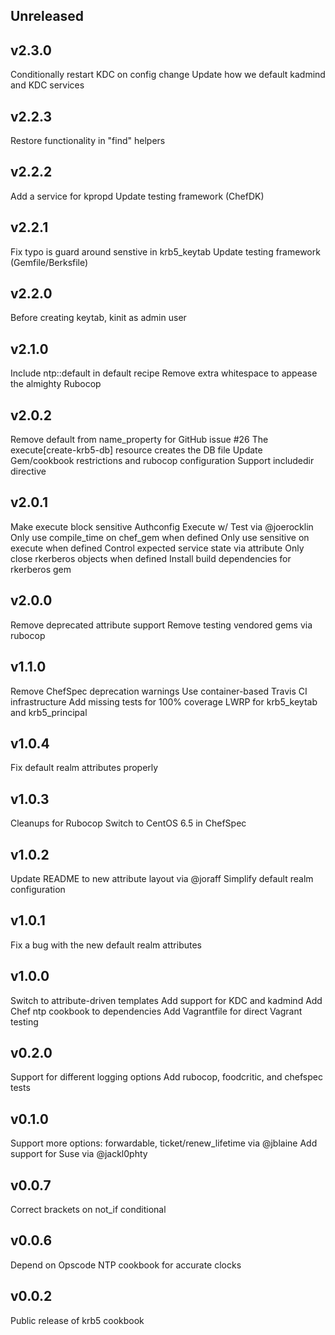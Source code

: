 ## Unreleased

## v2.3.0
  Conditionally restart KDC on config change
  Update how we default kadmind and KDC services

## v2.2.3
  Restore functionality in "find" helpers

## v2.2.2
  Add a service for kpropd
  Update testing framework (ChefDK)

## v2.2.1
  Fix typo is guard around senstive in krb5_keytab
  Update testing framework (Gemfile/Berksfile)

## v2.2.0
  Before creating keytab, kinit as admin user

## v2.1.0
  Include ntp::default in default recipe
  Remove extra whitespace to appease the almighty Rubocop

## v2.0.2
  Remove default from name_property for GitHub issue #26
  The execute[create-krb5-db] resource creates the DB file
  Update Gem/cookbook restrictions and rubocop configuration
  Support includedir directive

## v2.0.1
  Make execute block sensitive
  Authconfig Execute w/ Test via @joerocklin
  Only use compile_time on chef_gem when defined
  Only use sensitive on execute when defined
  Control expected service state via attribute
  Only close rkerberos objects when defined
  Install build dependencies for rkerberos gem

## v2.0.0
  Remove deprecated attribute support
  Remove testing vendored gems via rubocop

## v1.1.0
  Remove ChefSpec deprecation warnings
  Use container-based Travis CI infrastructure
  Add missing tests for 100% coverage
  LWRP for krb5_keytab and krb5_principal

## v1.0.4
  Fix default realm attributes properly

## v1.0.3
  Cleanups for Rubocop
  Switch to CentOS 6.5 in ChefSpec

## v1.0.2

  Update README to new attribute layout via @joraff
  Simplify default realm configuration

## v1.0.1

  Fix a bug with the new default realm attributes

## v1.0.0

  Switch to attribute-driven templates
  Add support for KDC and kadmind
  Add Chef ntp cookbook to dependencies
  Add Vagrantfile for direct Vagrant testing

## v0.2.0

  Support for different logging options
  Add rubocop, foodcritic, and chefspec tests

## v0.1.0

  Support more options: forwardable, ticket/renew_lifetime via @jblaine
  Add support for Suse via @jackl0phty

## v0.0.7

  Correct brackets on not_if conditional

## v0.0.6

  Depend on Opscode NTP cookbook for accurate clocks

## v0.0.2

  Public release of krb5 cookbook
